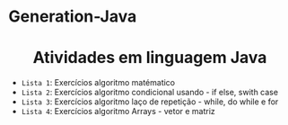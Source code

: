 # Generation-Java
<h1 align="center"> Atividades em linguagem Java </h1>

- `Lista 1`: Exercícios algoritmo matématico
- `Lista 2`: Exercícios algoritmo condicional usando - if else, swith case
- `Lista 3`: Exercícios algoritmo laço de repetição - while, do while e for
- `Lista 4`: Exercícios algoritmo Arrays - vetor e matriz

